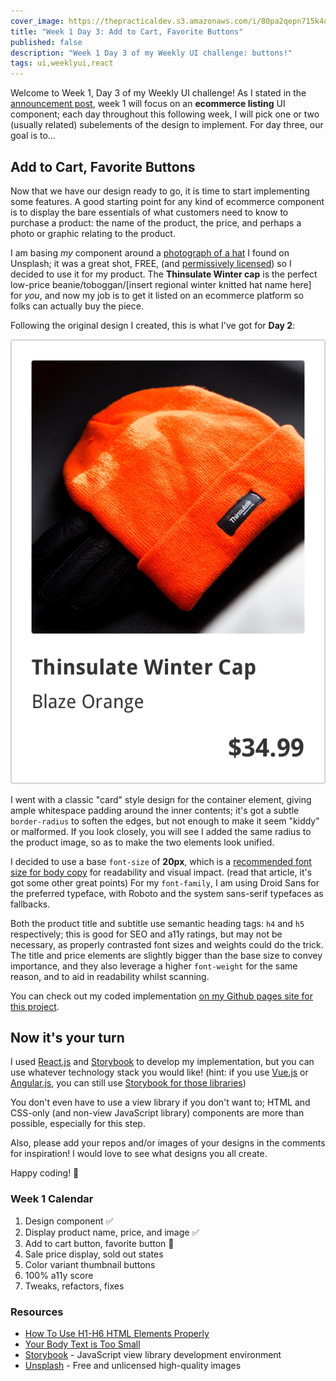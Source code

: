 ```yaml
---
cover_image: https://thepracticaldev.s3.amazonaws.com/i/80pa2qepn715k4qdf0gi.jpg
title: "Week 1 Day 3: Add to Cart, Favorite Buttons"
published: false
description: "Week 1 Day 3 of my Weekly UI challenge: buttons!"
tags: ui,weeklyui,react
---
```


Welcome to Week 1, Day 3 of my Weekly UI challenge! As I stated in the
[announcement post](https://dev.to/geoff/announcing-weekly-ui-challenge-h87),
week 1 will focus on an **ecommerce listing** UI component; each day throughout
this following week, I will pick one or two (usually related) subelements of the
design to implement. For day three, our goal is to…

## Add to Cart, Favorite Buttons

Now that we have our design ready to go, it is time to start implementing some
features. A good starting point for any kind of ecommerce component is to
display the bare essentials of what customers need to know to purchase a
product: the name of the product, the price, and perhaps a photo or graphic
relating to the product.

I am basing _my_ component around a
[photograph of a hat](https://unsplash.com/photos/GsKf0FXVj3Y) I found on
Unsplash; it was a great shot, FREE, (and
[permissively licensed](https://unsplash.com/license)) so I decided to use it
for my product. The **Thinsulate Winter cap** is the perfect low-price
beanie/toboggan/[insert regional winter knitted hat name here] for _you_, and
now my job is to get it listed on an ecommerce platform so folks can actually
buy the piece.

Following the original design I created, this is what I've got for **Day 2**:

![ecommerce listing showing orange knitted winter hat, the name of item "Thinsulate Winter Cap", and the $34.99 price](https://raw.githubusercontent.com/geoffdavis92/weekly-ui-assets/master/ecommerce-listing/day2/w1d2-final.png)

I went with a classic "card" style design for the container element, giving
ample whitespace padding around the inner contents; it's got a subtle
`border-radius` to soften the edges, but not enough to make it seem "kiddy" or
malformed. If you look closely, you will see I added the same radius to the
product image, so as to make the two elements look unified.

I decided to use a base `font-size` of **20px**, which is a
[recommended font size for body copy](https://blog.usejournal.com/your-body-text-is-too-small-5e02d36dc902)
for readability and visual impact. (read that article, it's got some other great
points) For my `font-family`, I am using Droid Sans for the preferred typeface,
with Roboto and the system sans-serif typefaces as fallbacks.

Both the product title and subtitle use semantic heading tags: `h4` and `h5`
respectively; this is good for SEO and a11y ratings, but may not be necessary,
as properly contrasted font sizes and weights could do the trick. The title and
price elements are slightly bigger than the base size to convey importance, and
they also leverage a higher `font-weight` for the same reason, and to aid in
readability whilst scanning.

You can check out my coded implementation
[on my Github pages site for this project](https://geoffdavis92.github.io/weekly-ui/).

## Now it's your turn

I used [React.js](https://reactjs.org) and [Storybook](http://storybook.js.org)
to develop my implementation, but you can use whatever technology stack you
would like! (hint: if you use [Vue.js](https://vuejs.org/) or
[Angular.js](https://angularjs.org), you can still use
[Storybook for those libraries](https://storybook.js.org/basics/slow-start-guide/))

You don't even have to use a view library if you don't want to; HTML and
CSS-only (and non-view JavaScript library) components are more than possible,
especially for this step.

Also, please add your repos and/or images of your designs in the comments for
inspiration! I would love to see what designs you all create.

Happy coding! 🎉

### Week 1 Calendar

1. Design component ✅
2. Display product name, price, and image ✅
3. Add to cart button, favorite button 🎯
4. Sale price display, sold out states
5. Color variant thumbnail buttons
6. 100% a11y score
7. Tweaks, refactors, fixes

### Resources

* [How To Use H1-H6 HTML Elements Properly](https://www.hobo-web.co.uk/headers/)
* [Your Body Text is Too Small](https://blog.usejournal.com/your-body-text-is-too-small-5e02d36dc902)
* [Storybook](https://storybook.js.org) - JavaScript view library development
  environment
* [Unsplash](https://unsplash.com) - Free and unlicensed high-quality images
